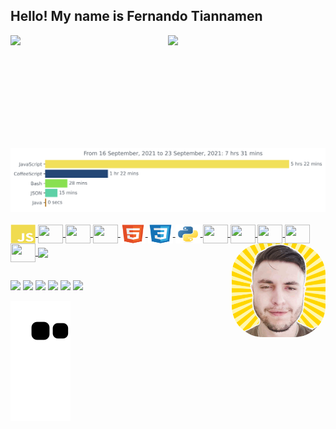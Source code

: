## Hello! My name is Fernando Tiannamen 
<div align="center">
  <a href="https://github.com/FernandoNSC5">
  <img height="180em" align="left" src="https://github-readme-stats.vercel.app/api?username=fernandonsc5&show_icons=true&theme=dark&include_all_commits=true&count_private=true"/>
  <img height="180em" src="https://github-readme-stats.vercel.app/api/top-langs/?username=fernandonsc5&layout=compact&langs_count=7&theme=dark"/>
</div><br>
<img src="https://github.com/FernandoNSC5/FernandoNSC5/blob/master/images/stat.svg" alt="Alternative Text"/>

<div style="display: inline_block"><br>
  <img align="center" height="30" width="40" src="https://raw.githubusercontent.com/devicons/devicon/master/icons/javascript/javascript-plain.svg">
  <img align="center" height="30" width="40" src="https://cdn.jsdelivr.net/gh/devicons/devicon/icons/java/java-original.svg">
  <img align="center" height="30" width="40" src="https://cdn.jsdelivr.net/gh/devicons/devicon/icons/spring/spring-original.svg" />
  <img align="center" height="30" width="40" src="https://cdn.jsdelivr.net/gh/devicons/devicon/icons/cplusplus/cplusplus-original.svg">
  <img align="center" height="30" width="40" src="https://raw.githubusercontent.com/devicons/devicon/master/icons/html5/html5-original.svg">
  <img align="center" height="30" width="40" src="https://raw.githubusercontent.com/devicons/devicon/master/icons/css3/css3-original.svg">
  <img align="center" height="30" width="40" src="https://raw.githubusercontent.com/devicons/devicon/master/icons/python/python-original.svg">
  <img align="center" height="30" width="40" src="https://cdn.jsdelivr.net/gh/devicons/devicon/icons/nginx/nginx-original.svg">
  <img align="center" height="30" width="40" src="https://cdn.jsdelivr.net/gh/devicons/devicon/icons/docker/docker-original.svg">
  <img align="center" height="30" width="40" src="https://cdn.jsdelivr.net/gh/devicons/devicon/icons/mongodb/mongodb-plain.svg" />
  <img align="center" height="30" width="40" src="https://cdn.jsdelivr.net/gh/devicons/devicon/icons/postgresql/postgresql-plain.svg" />
  <img align="center" height="30" width="40" src="https://cdn.jsdelivr.net/gh/devicons/devicon/icons/redis/redis-plain.svg" />
  <img align="center" src="https://komarev.com/ghpvc/?username=FernandoNSC5">
  <img align="right"  height="150" style="border-radius:50px;" src="ftiannamen.gif">
</div>
  
  ##
 
<div> 
  <a href="https://open.spotify.com/artist/2qOGJfzBSgLXBUhqeo2g9z" target="_blank"><img src="https://img.shields.io/badge/Spotify-228B22?style=for-the-badge&logo=spotify&logoColor=white" target="_blank"></a>
  <a href="https://www.instagram.com/dautomne_" target="_blank"><img src="https://img.shields.io/badge/-Instagram-%23E4405F?style=for-the-badge&logo=instagram&logoColor=white" target="_blank"></a>
 	<a href="https://steamcommunity.com/id/Dautomne_" target="_blank"><img src="https://img.shields.io/badge/Steam-2F4F4F?style=for-the-badge&logo=steam&logoColor=white" target="_blank"></a>
 <a href="https://www.buymeacoffee.com/dautomne" target="_blank"><img src="https://img.shields.io/badge/BuyMeACoffee-008080?style=for-the-badge&logo=buymeacoffee&logoColor=white" target="_blank"></a> 
  <a href = "mailto:fernandonsc5@gmail.com"><img src="https://img.shields.io/badge/-Gmail-%23333?style=for-the-badge&logo=gmail&logoColor=white" target="_blank"></a>
  <a href="https://www.linkedin.com/in/fernandonsc5" target="_blank"><img src="https://img.shields.io/badge/-LinkedIn-%230077B5?style=for-the-badge&logo=linkedin&logoColor=white" target="_blank"></a> 
 
  ![Snake animation](https://github.com/fernandonsc5/fernandonsc5/blob/output/github-contribution-grid-snake.svg)
 
</div>

